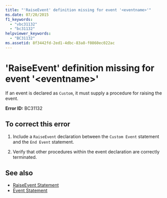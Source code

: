 ```yaml
---
title: "'RaiseEvent' definition missing for event '<eventname>'"
ms.date: 07/20/2015
f1_keywords: 
  - "vbc31132"
  - "bc31132"
helpviewer_keywords: 
  - "BC31132"
ms.assetid: 8f3442fd-2ed1-4dbc-83a8-f0860ec022ac
---
```

# 'RaiseEvent' definition missing for event '\<eventname>'
If an event is declared as `Custom`, it must supply a procedure for raising the event.  
  
 **Error ID:** BC31132  
  
## To correct this error  
  
1. Include a `RaiseEvent` declaration between the `Custom Event` statement and the `End Event` statement.  
  
2. Verify that other procedures within the event declaration are correctly terminated.  
  
## See also

- [RaiseEvent Statement](../../visual-basic/language-reference/statements/raiseevent-statement.md)
- [Event Statement](../../visual-basic/language-reference/statements/event-statement.md)
